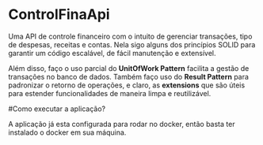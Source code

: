 # ControlFinaApi

Uma API de controle financeiro com o intuito de gerenciar transações, tipo de despesas, receitas e contas. 
Nela sigo alguns dos princípios SOLID para garantir um código escalável, de fácil manutenção e extensível. 

Além disso, faço o uso parcial do **UnitOfWork Pattern** facilita a gestão de transações no banco de dados.
Também faço uso do **Result Pattern** para padronizar o retorno de operações, e claro, as **extensions** 
que são úteis para estender funcionalidades de maneira limpa e reutilizável.

#Como executar a aplicação?

A aplicação já esta configurada para rodar no docker, então basta ter instalado o docker em sua máquina.
